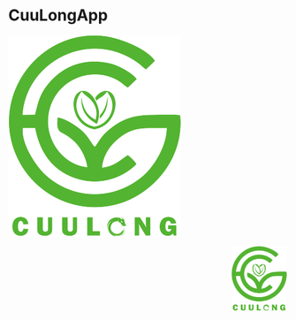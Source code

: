 # CuuLongApp

![alt text](https://github.com/ThanhHau99/CuuLongApp/blob/main/app_mobile/assets/images/logo.png)

<p align="right">
  <img src="https://github.com/ThanhHau99/CuuLongApp/blob/main/app_mobile/assets/images/logo.png" width="100" hight = "100">
 
</p>
